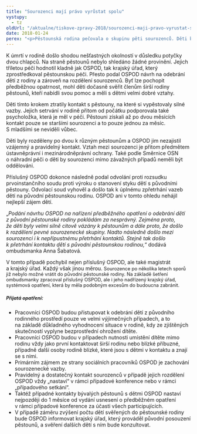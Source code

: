 ```yaml
---
title: "Sourozenci mají právo vyrůstat spolu"
vystupy:
  - tz
oldUrl: "/aktualne/tiskove-zpravy-2018/sourozenci-maji-pravo-vyrustat-spolu"
date: 2018-01-24
perex: "<p>Pěstounská rodina pečovala o skupinu pěti sourozenců. Děti byly v rodině tři roky. Měly velmi silné vazby na pěstouny i širší rodinu. Dle zpráv orgánu sociálně-právní ochrany dětí (OSPOD) fungovala péče bez jakýchkoli problémů. V rodině bohužel došlo k tragickému úmrtí nejstaršího ze sourozenců. Následně byli sourozenci na základně předběžného opatření z rodiny odňati a rozděleni. Děti ztratily kontakt s pěstouny i mezi sebou navzájem. Z šetření ombudsmanky vyplynulo, že tak závažný zásah do rodinného života dětí nebyl nezbytný. Shledala v práci OSPOD sérii závažných pochybení. </p>"
---
```


<!-- imported from the old website -->

<p>K úmrtí v rodině došlo shodou nešťastných okolností v důsledku potyčky dvou chlapců. Na straně pěstounů nebylo shledáno žádné provinění. Jejich tříletou péči hodnotil kladně jak OSPOD, tak krajský úřad, který zprostředkoval pěstounskou péči. Přesto podal OSPOD návrh na odebrání dětí z rodiny a zároveň na rozdělení sourozenců. Byť lze pochopit předběžnou opatrnost, mohl děti dočasně svěřit členům širší rodiny pěstounů, kteří nabídli svou pomoc a měli s dětmi velmi dobré vztahy. </p> <p>Děti tímto krokem ztratily kontakt s pěstouny, na které si vypěstovaly silné vazby. Jejich setrvání v rodině přitom od počátku podporovala také psycholožka, která je měl v péči. Pěstouni získali až po dvou měsících kontakt pouze se staršími sourozenci a to pouze jednou za měsíc. S mladšími se neviděli vůbec. </p> <p>Děti byly rozděleny po dvou k různým pěstounům a OSPOD jim nezajistil vzájemný a pravidelný kontakt. Vztah mezi sourozenci je přitom předmětem ústavněprávní i mezinárodněprávní ochrany. Také podle Směrnice OSN o náhradní péči o děti by sourozenci mimo závažných případů neměli být oddělováni. </p> <p>Příslušný OSPOD dokonce následně podal odvolání proti rozsudku prvoinstančního soudu proti výroku o stanovení styku dětí s původními pěstouny. Odvolací soud vyhověl a došlo tak k úplnému zpřetrhání vazeb dětí na původní pěstounskou rodinu. OSPOD ani v tomto ohledu nehájil nejlepší zájem dětí. </p> <p>„<i>Podání návrhu OSPOD na nařízení předběžného opatření o odebrání dětí z původní pěstounské rodiny pokládám za nesprávný. Zejména proto, že děti byly velmi silně citově vázány k pěstounům a dále proto, že došlo k rozdělení pevné sourozenecké skupiny. Nadto následně došlo mezi sourozenci i k nepřípustnému přetrhání kontaktů. Stejně tak došlo k přetrhání kontaktu dětí s původní pěstounskou rodinou,</i>“ dodává ombudsmanka Anna Šabatová. </p> <p>V tomto případě pochybil nejen příslušný OSPOD, ale také magistrát a krajský úřad. Každý však jinou měrou. <span style="font-size: 12.8px;">Sourozence po několika letech sporů již nebylo možné vrátit do původní pěstounské rodiny. Na základě šetření ombudsmanky zpracoval příslušný OSPOD, ale i jeho nadřízený krajský úřad, systémová opatření, která by měla podobným excesům do budoucna zabránit.</span></p> <h5><span style="font-size: 12.8px;">Přijatá opatření:</span></h5> <p></p><ul><li>Pracovníci OSPOD budou přistupovat k odebrání dětí z původního rodinného prostředí pouze ve velmi výjimečných případech, a to na základě důkladného vyhodnocení situace v rodině, kdy ze zjištěných skutečností vyplyne bezprostřední ohrožení dítěte.</li><li>Pracovníci OSPOD budou v případech nutnosti umístění dítěte mimo rodinu vždy jako první kontaktovat širší rodinu nebo blízké příbuzné, případně další osoby rodině blízké, které jsou s dětmi v kontaktu a znají se s nimi.</li><li>Primárním zájmem ze strany sociálních pracovníků OSPOD je zachování sourozenecké vazby.</li><li>Pravidelný a dostatečný kontakt sourozenců v případě jejich rozdělení OSPOD vždy „nastaví“ v rámci případové konference nebo v rámci „případového setkání“.</li><li>Taktéž případné kontakty bývalých pěstounů s dětmi OSPOD nastaví nejpozději do 1 měsíce od vydání usnesení o předběžném opatření v rámci případové konference za účasti všech participujících.</li><li>V případě záměru zvýšení počtu dětí svěřených do pěstounské rodiny bude OSPOD informovat krajský úřad, který prováděl původní posouzení pěstounů, a svěření dalších dětí s ním bude konzultovat.</li></ul><p></p>

